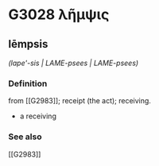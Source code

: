 # G3028 λῆμψις

## lēmpsis

_(lape'-sis | LAME-psees | LAME-psees)_

### Definition

from [[G2983]]; receipt (the act); receiving.

- a receiving

### See also

[[G2983]]

